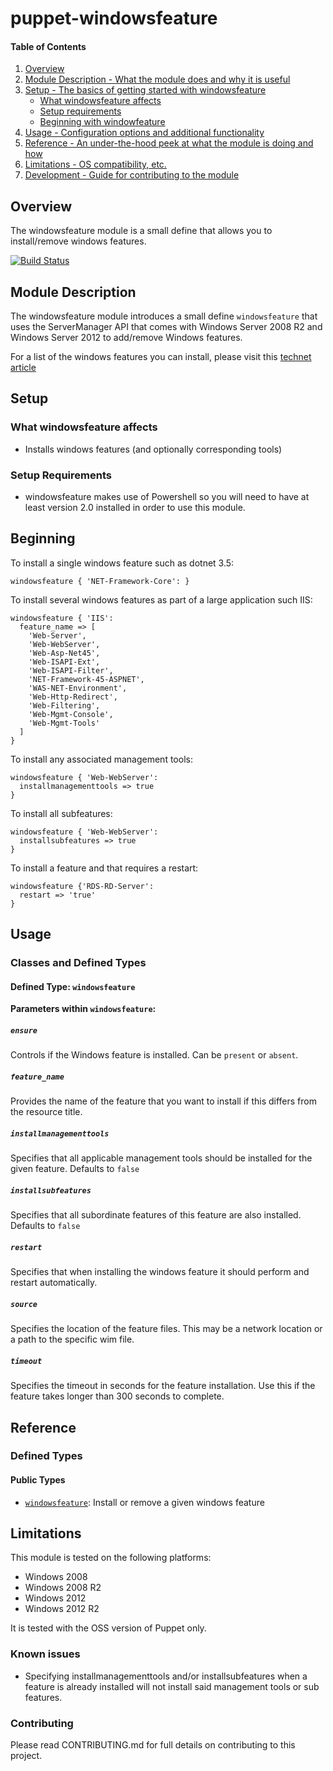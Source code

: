 # puppet-windowsfeature

#### Table of Contents

1. [Overview](#overview)
2. [Module Description - What the module does and why it is useful](#module-description)
3. [Setup - The basics of getting started with windowsfeature](#setup)
    * [What windowsfeature affects](#what-windowsfeature-affects)
    * [Setup requirements](#setup-requirements)
    * [Beginning with windowfeature](#beginning-with-windowsfeature)
4. [Usage - Configuration options and additional functionality](#usage)
5. [Reference - An under-the-hood peek at what the module is doing and how](#reference)
5. [Limitations - OS compatibility, etc.](#limitations)
6. [Development - Guide for contributing to the module](#development)

## Overview

The windowsfeature module is a small define that allows you to install/remove windows features.

[![Build Status](https://travis-ci.org/voxpupuli/puppet-windowsfeature.svg?branch=master)](https://travis-ci.org/voxpupuli/puppet-windowsfeature)

## Module Description

The windowsfeature module introduces a small define `windowsfeature` that uses the ServerManager API that comes with Windows Server 2008 R2 and
Windows Server 2012 to add/remove Windows features.

For a list of the windows features you can install, please visit this [technet article](http://technet.microsoft.com/en-us/library/cc732757.aspx)

## Setup

### What windowsfeature affects

* Installs windows features (and optionally corresponding tools)

### Setup Requirements

* windowsfeature makes use of Powershell so you will need to have at least version 2.0 installed in order to use this module.

## Beginning

To install a single windows feature such as dotnet 3.5:

    windowsfeature { 'NET-Framework-Core': }

To install several windows features as part of a large application such IIS:

    windowsfeature { 'IIS':
      feature_name => [
        'Web-Server',
        'Web-WebServer',
        'Web-Asp-Net45',
        'Web-ISAPI-Ext',
        'Web-ISAPI-Filter',
        'NET-Framework-45-ASPNET',
        'WAS-NET-Environment',
        'Web-Http-Redirect',
        'Web-Filtering',
        'Web-Mgmt-Console',
        'Web-Mgmt-Tools'
      ]
    }

To install any associated management tools:

    windowsfeature { 'Web-WebServer':
      installmanagementtools => true
    }

To install all subfeatures:

    windowsfeature { 'Web-WebServer':
      installsubfeatures => true
    }

To install a feature and that requires a restart:

    windowsfeature {'RDS-RD-Server':
      restart => 'true'
    }

## Usage

### Classes and Defined Types

#### Defined Type: `windowsfeature`

**Parameters within `windowsfeature`:**
##### `ensure`

Controls if the Windows feature is installed. Can be `present` or `absent`.

##### `feature_name`

Provides the name of the feature that you want to install if this differs from the resource title.

##### `installmanagementtools`

Specifies that all applicable management tools should be installed for the given feature. Defaults to `false`

##### `installsubfeatures`

Specifies that all subordinate features of this feature are also installed. Defaults to `false`

##### `restart`

Specifies that when installing the windows feature it should perform and restart automatically.

##### `source`

Specifies the location of the feature files. This may be a network location or a path to the specific wim file.

##### `timeout`

Specifies the timeout in seconds for the feature installation. Use this if the feature takes longer than 300 seconds to complete.

## Reference

### Defined Types

#### Public Types

* [`windowsfeature`](#defined-windowsfeature): Install or remove a given windows feature

## Limitations

This module is tested on the following platforms:

* Windows 2008
* Windows 2008 R2
* Windows 2012
* Windows 2012 R2

It is tested with the OSS version of Puppet only.

### Known issues

* Specifying installmanagementtools and/or installsubfeatures when a feature is already installed will not install said management tools or sub features.

### Contributing

Please read CONTRIBUTING.md for full details on contributing to this project.

